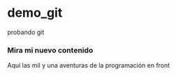 # demo_git
probando git

### Mira mi nuevo contenido
Aquí las mil y una aventuras de la programación en front